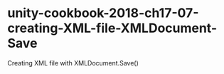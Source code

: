 # unity-cookbook-2018-ch17-07-creating-XML-file-XMLDocument-Save

Creating XML file with XMLDocument.Save()
